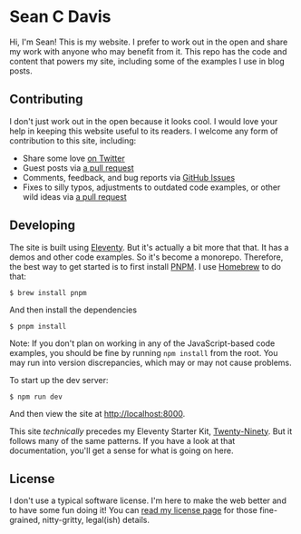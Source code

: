 # Sean C Davis

Hi, I'm Sean! This is my website. I prefer to work out in the open and share my work with anyone who may benefit from it. This repo has the code and content that powers my site, including some of the examples I use in blog posts.

## Contributing

I don't just work out in the open because it looks cool. I would love your help in keeping this website useful to its readers. I welcome any form of contribution to this site, including:

- Share some love [on Twitter](https://twitter.com/seancdavis29)
- Guest posts via [a pull request](https://github.com/seancdavis/seancdavis-com/pulls)
- Comments, feedback, and bug reports via [GitHub Issues](https://github.com/seancdavis/seancdavis-com/issues)
- Fixes to silly typos, adjustments to outdated code examples, or other wild ideas via [a pull request](https://github.com/seancdavis/seancdavis-com/pulls)

## Developing

The site is built using [Eleventy](https://www.11ty.dev/). But it's actually a bit more that that. It has a demos and other code examples. So it's become a monorepo. Therefore, the best way to get started is to first install [PNPM](https://pnpm.js.org/). I use [Homebrew](https://brew.sh/) to do that:

    $ brew install pnpm

And then install the dependencies

    $ pnpm install

Note: If you don't plan on working in any of the JavaScript-based code examples, you should be fine by running `npm install` from the root. You may run into version discrepancies, which may or may not cause problems.

To start up the dev server:

    $ npm run dev

And then view the site at [http://localhost:8000](http://localhost:8000).

This site _technically_ precedes my Eleventy Starter Kit, [Twenty-Ninety](https://github.com/seancdavis/twenty-ninety). But it follows many of the same patterns. If you have a look at that documentation, you'll get a sense for what is going on here.

## License

I don't use a typical software license. I'm here to make the web better and to have some fun doing it! You can [read my license page](https://www.seancdavis.com/license/) for those fine-grained, nitty-gritty, legal(ish) details.
